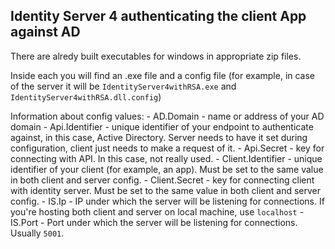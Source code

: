 ## Identity Server 4 authenticating the client App against AD

There are alredy built executables for windows in appropriate zip files.

Inside each you will find an .exe file and a config file (for example, in case of the server it will be `IdentityServer4withRSA.exe` and `IdentityServer4withRSA.dll.config`)

Information about config values:
	- AD.Domain - name or address of your AD domain
	- Api.Identifier - unique identifier of your endpoint to authenticate against, in this case, Active Directory. Server needs to have it set during configuration, client just needs to make a request of it.
	- Api.Secret - key for connecting with API. In this case, not really used.
	- Client.Identifier - unique identifier of your client (for example, an app). Must be set to the same value in both client and server config.
	- Client.Secret - key for connecting client with identity server. Must be set to the same value in both client and server config.
	- IS.Ip - IP under which the server will be listening for connections. If you're hosting both client and server on local machine, use `localhost`
	- IS.Port - Port under which the server will be listening for connections. Usually `5001`.
